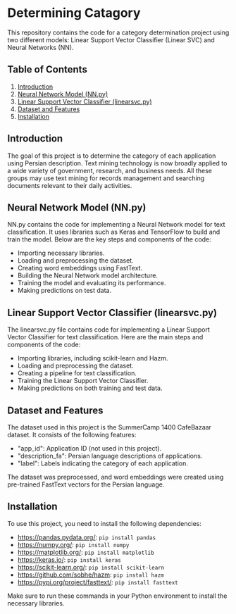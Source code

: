 # Determining Catagory

This repository contains the code for a category determination project using two different models: Linear Support Vector Classifier (Linear SVC) and Neural Networks (NN).

## Table of Contents

1. [Introduction](#introduction)
2. [Neural Network Model (NN.py)](#neural-network-model-nnpy)
3. [Linear Support Vector Classifier (linearsvc.py)](#linear-support-vector-classifier-linearsvcpy)
4. [Dataset and Features](#dataset-and-features)
5. [Installation](#installation)

## Introduction

The goal of this project is to determine the category of each application using Persian description. Text mining technology is now broadly applied to a wide variety of government, research, and business needs. All these groups may use text mining for records management and searching documents relevant to their daily activities.

## Neural Network Model (NN.py)

NN.py contains the code for implementing a Neural Network model for text classification. It uses libraries such as Keras and TensorFlow to build and train the model. Below are the key steps and components of the code:

- Importing necessary libraries.
- Loading and preprocessing the dataset.
- Creating word embeddings using FastText.
- Building the Neural Network model architecture.
- Training the model and evaluating its performance.
- Making predictions on test data.

## Linear Support Vector Classifier (linearsvc.py)

The linearsvc.py file contains code for implementing a Linear Support Vector Classifier for text classification. Here are the main steps and components of the code:

- Importing libraries, including scikit-learn and Hazm.
- Loading and preprocessing the dataset.
- Creating a pipeline for text classification.
- Training the Linear Support Vector Classifier.
- Making predictions on both training and test data.

## Dataset and Features

The dataset used in this project is the SummerCamp 1400 CafeBazaar dataset. It consists of the following features:

- "app_id": Application ID (not used in this project).
- "description_fa": Persian language descriptions of applications.
- "label": Labels indicating the category of each application.

The dataset was preprocessed, and word embeddings were created using pre-trained FastText vectors for the Persian language.

## Installation

To use this project, you need to install the following dependencies:

- https://pandas.pydata.org/: `pip install pandas`
- https://numpy.org/: `pip install numpy`
- https://matplotlib.org/: `pip install matplotlib`
- https://keras.io/: `pip install keras`
- https://scikit-learn.org/: `pip install scikit-learn`
- https://github.com/sobhe/hazm: `pip install hazm`
- https://pypi.org/project/fasttext/: `pip install fasttext`

Make sure to run these commands in your Python environment to install the necessary libraries.
